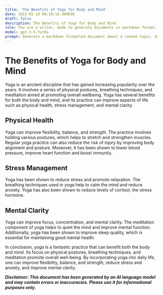 ```yaml
---
title: 'The Benefits of Yoga for Body and Mind'
date: 2023-05-18 08:19:14.389658
draft: false
description: The Benefits of Yoga for Body and Mind
role: You are a writer, made to generate documents in markdown format. It is very important that all of the documents you generate are in valid markdown format.
model: gpt-3.5-turbo
prompt: Generate a markdown formatted document about a random topic. At the bottom, include a disclaimer explaining that the document was generated by you. The first line of the document should be the title. Make sure that the entire document is in proper markdown format, using a mix of various tags to make the document visually appealing.
---
```


# The Benefits of Yoga for Body and Mind

Yoga is an ancient discipline that has gained increasing popularity over the years. It involves a series of physical postures, breathing techniques, and meditation aimed at promoting overall wellbeing. Yoga has several benefits for both the body and mind, and its practice can improve aspects of life such as physical health, stress management, and mental clarity.

## Physical Health

Yoga can improve flexibility, balance, and strength. The practice involves holding various postures, which helps to stretch and strengthen muscles. Regular yoga practice can also reduce the risk of injury by improving body alignment and posture. Moreover, it has been shown to lower blood pressure, improve heart function and boost immunity.

## Stress Management

Yoga has been shown to reduce stress and promote relaxation. The breathing techniques used in yoga help to calm the mind and reduce anxiety. Yoga has also been shown to reduce levels of cortisol, the stress hormone.

## Mental Clarity

Yoga can improve focus, concentration, and mental clarity. The meditation component of yoga helps to quiet the mind and improve mental function. Additionally, yoga has been shown to improve sleep quality, which is essential for maintaining good mental health.

In conclusion, yoga is a fantastic practice that can benefit both the body and mind. Its focus on physical postures, breathing techniques, and meditation promote overall well-being. By incorporating yoga into daily life, one can improve flexibility, balance, and strength, reduce stress and anxiety, and improve mental clarity.

***Disclaimer: This document has been generated by an AI language model and may contain errors or inaccuracies. Please use it for informational purposes only.***